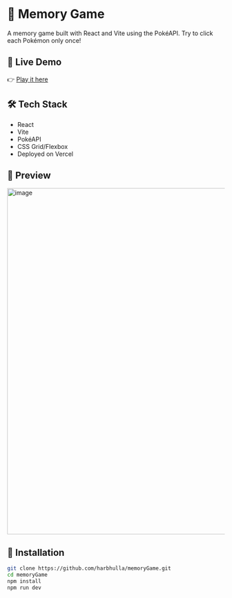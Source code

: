# 🧠 Memory Game

A memory game built with React and Vite using the PokéAPI. Try to click each Pokémon only once!

## 🚀 Live Demo

👉 [Play it here](https://memory-game-kwuu.vercel.app/)


## 🛠️ Tech Stack

- React
- Vite
- PokéAPI
- CSS Grid/Flexbox
- Deployed on Vercel

## 📸 Preview

<img width="1046" height="803" alt="image" src="https://github.com/user-attachments/assets/a1e81aba-fcc7-4aa4-8061-4e52725ac7f6" />


## 📂 Installation

```bash
git clone https://github.com/harbhulla/memoryGame.git
cd memoryGame
npm install
npm run dev
